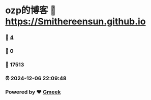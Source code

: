 # ozp的博客 :link: https://Smithereensun.github.io 
### :page_facing_up: [4](https://Smithereensun.github.io/tag.html) 
### :speech_balloon: 0 
### :hibiscus: 17513 
### :alarm_clock: 2024-12-06 22:09:48 
### Powered by :heart: [Gmeek](https://github.com/Meekdai/Gmeek)
